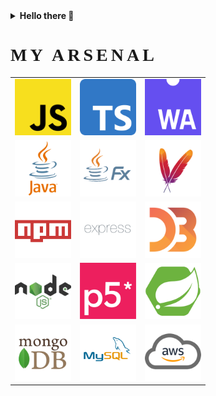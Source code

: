 <details>
  <summary><b>Hello there 👋</b></summary>
  <img src="res/obi1.gif" width="500px" alt="obiwan kenobi"/>
  <br/>
  <i>General Kenobi!</i>
</details>


<div>
<h1 style="font-family: Luminari, fantasy, 'Times New Roman'; letter-spacing: 5px;">MY ARSENAL</h1>
<table>
  <tr style="border: none">
    <td style="border: none"><img src="res/logo/js.png" width="90px"/></td>
    <td style="border: none"><img src="res/logo/ts.png" width="90px"/></td>
    <td style="border: none"><img src="res/logo/wa.png" width="90px"/></td>
  </tr>
  <tr style="border: none">
    <td style="border: none"><img src="res/logo/java.png" width="90px"/></td>
    <td style="border: none"><img src="res/logo/jfx.png" width="90px"/></td>
    <td style="border: none"><img src="res/logo/maven.png" width="90px"/></td>
  </tr>
  <tr style="border: none">
    <td style="border: none"><img src="res/logo/npm.png" width="90px"/></td>
    <td style="border: none"><img src="res/logo/express.png" width="90px"/></td>
    <td style="border: none"><img src="res/logo/d3.png" width="90px"/></td>
  </tr>
  <tr style="border: none">
    <td style="border: none"><img src="res/logo/node.png" width="90px"/></td>
    <td style="border: none"><img src="res/logo/p5.png" width="90px"/></td>
    <td style="border: none"><img src="res/logo/boot.png" width="90px"/></td>
  </tr>
  <tr style="border: none">
    <td style="border: none"><img src="res/logo/mongo.png" width="90px"/></td>
    <td style="border: none"><img src="res/logo/mysql.png" width="90px"/></td>
    <td style="border: none"><img src="res/logo/aws.png" width="90px"/></td>
  </tr>
</table>
</div>
<div style="block-size: border-box; height: 50px"></div>
